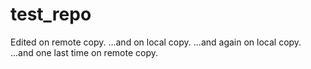 # test_repo
Edited on remote copy.
...and on local copy.
...and again on local copy.
...and one last time on remote copy.
